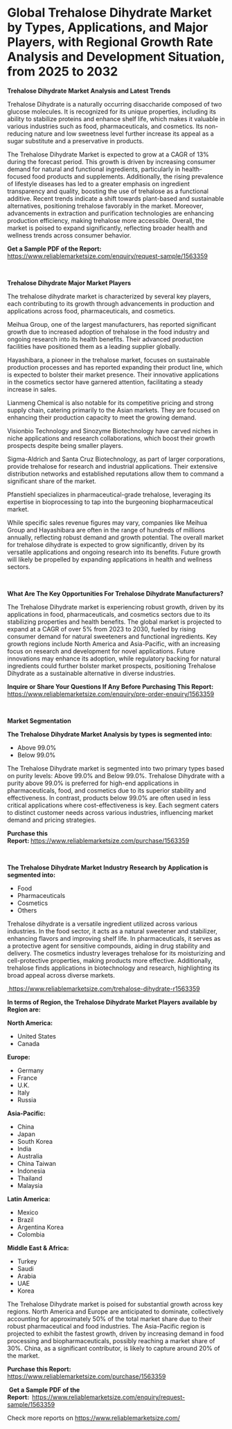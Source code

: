 <p><h1>Global Trehalose Dihydrate Market by Types, Applications, and Major Players, with Regional Growth Rate Analysis and Development Situation, from 2025 to 2032</h1></p><p><strong>Trehalose Dihydrate Market Analysis and Latest Trends</strong></p>
<p><p>Trehalose Dihydrate is a naturally occurring disaccharide composed of two glucose molecules. It is recognized for its unique properties, including its ability to stabilize proteins and enhance shelf life, which makes it valuable in various industries such as food, pharmaceuticals, and cosmetics. Its non-reducing nature and low sweetness level further increase its appeal as a sugar substitute and a preservative in products.</p><p>The Trehalose Dihydrate Market is expected to grow at a CAGR of 13% during the forecast period. This growth is driven by increasing consumer demand for natural and functional ingredients, particularly in health-focused food products and supplements. Additionally, the rising prevalence of lifestyle diseases has led to a greater emphasis on ingredient transparency and quality, boosting the use of trehalose as a functional additive. Recent trends indicate a shift towards plant-based and sustainable alternatives, positioning trehalose favorably in the market. Moreover, advancements in extraction and purification technologies are enhancing production efficiency, making trehalose more accessible. Overall, the market is poised to expand significantly, reflecting broader health and wellness trends across consumer behavior.</p></p>
<p><strong>Get a Sample PDF of the Report:&nbsp;</strong> <a href="https://www.reliablemarketsize.com/enquiry/request-sample/1563359?utm_campaign=3564&utm_medium=2&utm_source=Github&utm_content=ia&utm_term=02042025&utm_id=trehalose-dihydrate">https://www.reliablemarketsize.com/enquiry/request-sample/1563359</a></p>
<p>&nbsp;</p>
<p><strong>Trehalose Dihydrate Major Market Players</strong></p>
<p><p>The trehalose dihydrate market is characterized by several key players, each contributing to its growth through advancements in production and applications across food, pharmaceuticals, and cosmetics. </p><p>Meihua Group, one of the largest manufacturers, has reported significant growth due to increased adoption of trehalose in the food industry and ongoing research into its health benefits. Their advanced production facilities have positioned them as a leading supplier globally.</p><p>Hayashibara, a pioneer in the trehalose market, focuses on sustainable production processes and has reported expanding their product line, which is expected to bolster their market presence. Their innovative applications in the cosmetics sector have garnered attention, facilitating a steady increase in sales.</p><p>Lianmeng Chemical is also notable for its competitive pricing and strong supply chain, catering primarily to the Asian markets. They are focused on enhancing their production capacity to meet the growing demand.</p><p>Visionbio Technology and Sinozyme Biotechnology have carved niches in niche applications and research collaborations, which boost their growth prospects despite being smaller players.</p><p>Sigma-Aldrich and Santa Cruz Biotechnology, as part of larger corporations, provide trehalose for research and industrial applications. Their extensive distribution networks and established reputations allow them to command a significant share of the market.</p><p>Pfanstiehl specializes in pharmaceutical-grade trehalose, leveraging its expertise in bioprocessing to tap into the burgeoning biopharmaceutical market. </p><p>While specific sales revenue figures may vary, companies like Meihua Group and Hayashibara are often in the range of hundreds of millions annually, reflecting robust demand and growth potential. The overall market for trehalose dihydrate is expected to grow significantly, driven by its versatile applications and ongoing research into its benefits. Future growth will likely be propelled by expanding applications in health and wellness sectors.</p></p>
<p>&nbsp;</p>
<p><strong>What Are The Key Opportunities For Trehalose Dihydrate Manufacturers?</strong></p>
<p><p>The Trehalose Dihydrate market is experiencing robust growth, driven by its applications in food, pharmaceuticals, and cosmetics sectors due to its stabilizing properties and health benefits. The global market is projected to expand at a CAGR of over 5% from 2023 to 2030, fueled by rising consumer demand for natural sweeteners and functional ingredients. Key growth regions include North America and Asia-Pacific, with an increasing focus on research and development for novel applications. Future innovations may enhance its adoption, while regulatory backing for natural ingredients could further bolster market prospects, positioning Trehalose Dihydrate as a sustainable alternative in diverse industries.</p></p>
<p><strong>Inquire or Share Your Questions If Any Before Purchasing This Report:</strong> <a href="https://www.reliablemarketsize.com/enquiry/pre-order-enquiry/1563359?utm_campaign=3564&utm_medium=2&utm_source=Github&utm_content=ia&utm_term=02042025&utm_id=trehalose-dihydrate">https://www.reliablemarketsize.com/enquiry/pre-order-enquiry/1563359</a></p>
<p>&nbsp;</p>
<p><strong>Market Segmentation</strong></p>
<p><strong>The Trehalose Dihydrate Market Analysis by types is segmented into:</strong></p>
<p><ul><li>Above 99.0%</li><li>Below 99.0%</li></ul></p>
<p><p>The Trehalose Dihydrate market is segmented into two primary types based on purity levels: Above 99.0% and Below 99.0%. Trehalose Dihydrate with a purity above 99.0% is preferred for high-end applications in pharmaceuticals, food, and cosmetics due to its superior stability and effectiveness. In contrast, products below 99.0% are often used in less critical applications where cost-effectiveness is key. Each segment caters to distinct customer needs across various industries, influencing market demand and pricing strategies.</p></p>
<p><strong>Purchase this Report:&nbsp;</strong><a href="https://www.reliablemarketsize.com/purchase/1563359?utm_campaign=3564&utm_medium=2&utm_source=Github&utm_content=ia&utm_term=02042025&utm_id=trehalose-dihydrate">https://www.reliablemarketsize.com/purchase/1563359</a></p>
<p>&nbsp;</p>
<p><strong>The Trehalose Dihydrate Market Industry Research by Application is segmented into:</strong></p>
<p><ul><li>Food</li><li>Pharmaceuticals</li><li>Cosmetics</li><li>Others</li></ul></p>
<p><p>Trehalose dihydrate is a versatile ingredient utilized across various industries. In the food sector, it acts as a natural sweetener and stabilizer, enhancing flavors and improving shelf life. In pharmaceuticals, it serves as a protective agent for sensitive compounds, aiding in drug stability and delivery. The cosmetics industry leverages trehalose for its moisturizing and cell-protective properties, making products more effective. Additionally, trehalose finds applications in biotechnology and research, highlighting its broad appeal across diverse markets.</p></p>
<p><a href="https://www.reliablemarketsize.com/trehalose-dihydrate-r1563359?utm_campaign=3564&utm_medium=2&utm_source=Github&utm_content=ia&utm_term=02042025&utm_id=trehalose-dihydrate">&nbsp;https://www.reliablemarketsize.com/trehalose-dihydrate-r1563359</a></p>
<p><strong>In terms of Region, the Trehalose Dihydrate Market Players available by Region are:</strong></p>
<p>
    <p> <strong> North America: </strong>
        <ul>
            <li>United States</li>
            <li>Canada</li>
        </ul>
        </p> 
    <p> <strong> Europe: </strong>
        <ul>
            <li>Germany</li>
            <li>France</li>
            <li>U.K.</li>
            <li>Italy</li>
            <li>Russia</li>
        </ul>
        </p> 
    <p> <strong> Asia-Pacific: </strong>
        <ul>
            <li>China</li>
            <li>Japan</li>
            <li>South Korea</li>
            <li>India</li>
            <li>Australia</li>
            <li>China Taiwan</li>
            <li>Indonesia</li>
            <li>Thailand</li>
            <li>Malaysia</li>
        </ul>
        </p> 
    <p> <strong> Latin America: </strong>
        <ul>
            <li>Mexico</li>
            <li>Brazil</li>
            <li>Argentina Korea</li>
            <li>Colombia</li>
        </ul>
        </p> 
    <p> <strong> Middle East & Africa: </strong>
        <ul>
            <li>Turkey</li>
            <li>Saudi</li>
            <li>Arabia</li>
            <li>UAE</li>
            <li>Korea</li>
        </ul>
    </p>
    </p>
<p><p>The Trehalose Dihydrate market is poised for substantial growth across key regions. North America and Europe are anticipated to dominate, collectively accounting for approximately 50% of the total market share due to their robust pharmaceutical and food industries. The Asia-Pacific region is projected to exhibit the fastest growth, driven by increasing demand in food processing and biopharmaceuticals, possibly reaching a market share of 30%. China, as a significant contributor, is likely to capture around 20% of the market.</p></p>
<p><strong>Purchase this Report: </strong><a href="https://www.reliablemarketsize.com/purchase/1563359?utm_campaign=3564&utm_medium=2&utm_source=Github&utm_content=ia&utm_term=02042025&utm_id=trehalose-dihydrate">https://www.reliablemarketsize.com/purchase/1563359</a></p>
<p>&nbsp;<strong>Get a Sample PDF of the Report:&nbsp;&nbsp;</strong><a href="https://www.reliablemarketsize.com/enquiry/request-sample/1563359?utm_campaign=3564&utm_medium=2&utm_source=Github&utm_content=ia&utm_term=02042025&utm_id=trehalose-dihydrate">https://www.reliablemarketsize.com/enquiry/request-sample/1563359</a></p>
<p><strong></strong></p>
<p>Check more reports on <a href="https://www.reliablemarketsize.com/?utm_campaign=3564&utm_medium=2&utm_source=Github&utm_content=ia&utm_term=02042025&utm_id=trehalose-dihydrate">https://www.reliablemarketsize.com/</a></p>